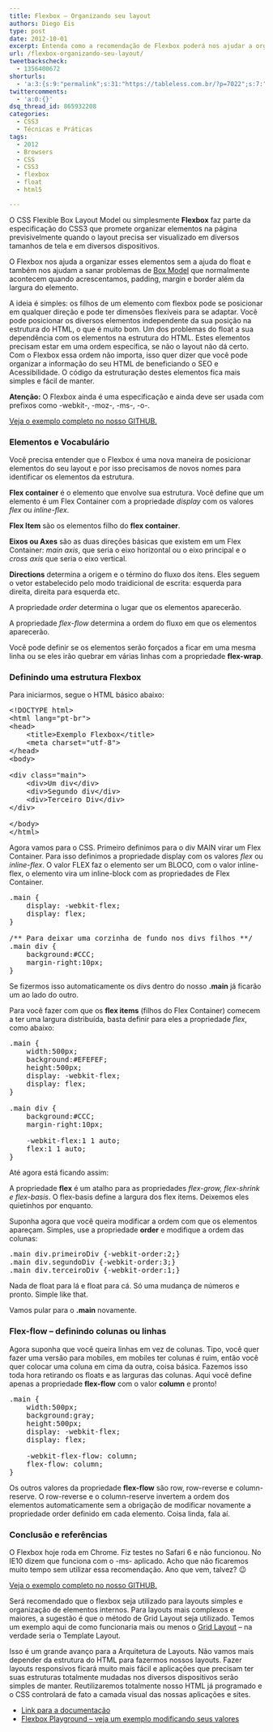 ```yaml
---
title: Flexbox – Organizando seu layout
authors: Diego Eis
type: post
date: 2012-10-01
excerpt: Entenda como a recomendação de Flexbox poderá nos ajudar a organizar a estrutura de sites e aplicações
url: /flexbox-organizando-seu-layout/
tweetbackscheck:
  - 1356400672
shorturls:
  - 'a:3:{s:9:"permalink";s:31:"https://tableless.com.br/?p=7022";s:7:"tinyurl";s:26:"https://tinyurl.com/9nvk4om";s:4:"isgd";s:19:"https://is.gd/liUWge";}'
twittercomments:
  - 'a:0:{}'
dsq_thread_id: 865932208
categories:
  - CSS3
  - Técnicas e Práticas
tags:
  - 2012
  - Browsers
  - CSS
  - CSS3
  - flexbox
  - float
  - html5

---
```

O CSS Flexible Box Layout Model ou simplesmente **Flexbox** faz parte da especificação do CSS3 que promete organizar elementos na página previsivelmente quando o layout precisa ser visualizado em diversos tamanhos de tela e em diversos dispositivos.
  
O Flexbox nos ajuda a organizar esses elementos sem a ajuda do float e também nos ajudam a sanar problemas de [Box Model][1] que normalmente acontecem quando acrescentamos, padding, margin e border além da largura do elemento.

A ideia é simples: os filhos de um elemento com flexbox pode se posicionar em qualquer direção e pode ter dimensões flexíveis para se adaptar. Você pode posicionar os diversos elementos independente da sua posição na estrutura do HTML, o que é muito bom. Um dos problemas do float a sua dependência com os elementos na estrutura do HTML. Estes elementos precisam estar em uma ordem específica, se não o layout não dá certo. Com o Flexbox essa ordem não importa, isso quer dizer que você pode organizar a informação do seu HTML de beneficiando o SEO e Acessibilidade. O código da estruturação destes elementos fica mais simples e fácil de manter.

**Atenção:** O Flexbox ainda é uma especificação e ainda deve ser usada com prefixos como -webkit-, -moz-, -ms-, -o-.

[Veja o exemplo completo no nosso GITHUB.][2]

### Elementos e Vocabulário

Você precisa entender que o Flexbox é uma nova maneira de posicionar elementos do seu layout e por isso precisamos de novos nomes para identificar os elementos da estrutura. 

**Flex container** é o elemento que envolve sua estrutura. Você define que um elemento é um Flex Container com a propriedade _display_ com os valores _flex_ ou _inline-flex_.

**Flex Item** são os elementos filho do **flex container**.

**Eixos ou Axes** são as duas direções básicas que existem em um Flex Container: _main axis_, que seria o eixo horizontal ou o eixo principal e o _cross axis_ que seria o eixo vertical.

**Directions** determina a origem e o término do fluxo dos ítens. Eles seguem o vetor estabelecido pelo modo traidicional de escrita: esquerda para direita, direita para esquerda etc.

A propriedade _order_ determina o lugar que os elementos aparecerão.
  
A propriedade _flex-flow_ determina a ordem do fluxo em que os elementos aparecerão.

Você pode definir se os elementos serão forçados a ficar em uma mesma linha ou se eles irão quebrar em várias linhas com a propriedade **flex-wrap**.

### Definindo uma estrutura Flexbox

Para iniciarmos, segue o HTML básico abaixo:

<pre class="lang-html">&lt;!DOCTYPE html&gt;
&lt;html lang="pt-br"&gt;
&lt;head&gt;
    &lt;title&gt;Exemplo Flexbox&lt;/title&gt;
    &lt;meta charset="utf-8"&gt;
&lt;/head&gt;
&lt;body&gt;

&lt;div class="main"&gt;
    &lt;div&gt;Um div&lt;/div&gt;
    &lt;div&gt;Segundo div&lt;/div&gt;
    &lt;div&gt;Terceiro Div&lt;/div&gt;
&lt;/div&gt;

&lt;/body&gt;
&lt;/html&gt;
</pre>

Agora vamos para o CSS. Primeiro definimos para o div MAIN virar um Flex Container. Para isso definimos a propriedade display com os valores _flex_ ou _inline-flex_. O valor FLEX faz o elemento ser um BLOCO, com o valor inline-flex, o elemento vira um inline-block com as propriedades de Flex Container.

<pre class="lang-css">.main {
    display: -webkit-flex;
    display: flex;
}

/** Para deixar uma corzinha de fundo nos divs filhos **/
.main div {
    background:#CCC;
    margin-right:10px;
}
</pre>

Se fizermos isso automaticamente os divs dentro do nosso **.main** já ficarão um ao lado do outro.

Para você fazer com que os **flex items** (filhos do Flex Container) comecem a ter uma largura distribuída, basta definir para eles a propriedade _flex_, como abaixo:

<pre class="lang-css">.main {
    width:500px;
    background:#EFEFEF;
    height:500px;
    display: -webkit-flex;
    display: flex;
}

.main div {
    background:#CCC;
    margin-right:10px;

    -webkit-flex:1 1 auto;
    flex:1 1 auto;
}
</pre>

Até agora está ficando assim:



A propriedade **flex** é um atalho para as propriedades _flex-grow, flex-shrink e flex-basis_. O flex-basis define a largura dos flex items. Deixemos eles quietinhos por enquanto. 

Suponha agora que você queira modificar a ordem com que os elementos apareçam. Simples, use a propriedade **order** e modifique a ordem das colunas:

<pre class="lang-css">.main div.primeiroDiv {-webkit-order:2;}
.main div.segundoDiv {-webkit-order:3;}
.main div.terceiroDiv {-webkit-order:1;}
</pre>



Nada de float para lá e float para cá. Só uma mudança de números e pronto. Simple like that.

Vamos pular para o **.main** novamente.

### Flex-flow &#8211; definindo colunas ou linhas

Agora suponha que você queira linhas em vez de colunas. Tipo, você quer fazer uma versão para mobiles, em mobiles ter colunas é ruim, então você quer colocar uma coluna em cima da outra, coisa básica. Fazemos isso toda hora retirando os floats e as larguras das colunas. Aqui você define apenas a propriedade **flex-flow** com o valor **column** e pronto!

<pre class="lang-css">.main {
    width:500px;
    background:gray;
    height:500px;
    display: -webkit-flex;
    display: flex;

    -webkit-flex-flow: column;
    flex-flow: column;
}
</pre>

Os outros valores da propriedade **flex-flow** são row, row-reverse e column-reserve. O row-reverse e o column-reserve invertem a ordem dos elementos automaticamente sem a obrigação de modificar novamente a propriedade order definido em cada elemento. Coisa linda, fala aí.



### Conclusão e referências

O Flexbox hoje roda em Chrome. Fiz testes no Safari 6 e não funcionou. No IE10 dizem que funciona com o -ms- aplicado. Acho que não ficaremos muito tempo sem utilizar essa recomendação. Ano que vem, talvez? 😉

[Veja o exemplo completo no nosso GITHUB.][2]

Será recomendado que o flexbox seja utilizado para layouts simples e organização de elementos internos. Para layouts mais complexos e maiores, a sugestão é que o método de Grid Layout seja utilizado. Temos um exemplo aqui de como funcionaria mais ou menos o [Grid Layout][3] &#8211; na verdade seria o Template Layout.

Isso é um grande avanço para a Arquitetura de Layouts. Não vamos mais depender da estrutura do HTML para fazermos nossos layouts. Fazer layouts responsivos ficará muito mais fácil e aplicações que precisam ter suas estruturas totalmente mudadas nos diversos dispositivos serão simples de manter. Reutilizaremos totalmente nosso HTML já programado e o CSS controlará de fato a camada visual das nossas aplicações e sites.

  * [Link para a documentação][4]
  * [Flexbox Playground &#8211; veja um exemplo modificando seus valores][5]

 [1]: https://tableless.com.br/css_box_model/
 [2]: https://tableless.github.com/exemplos/flexbox.html
 [3]: https://tableless.com.br/css3-modulo-template-layout/
 [4]: https://www.w3.org/TR/css3-flexbox/
 [5]: https://demo.agektmr.com/flexbox/